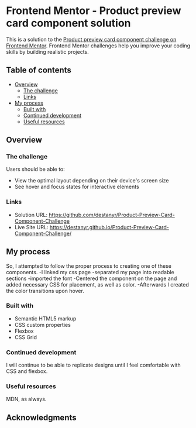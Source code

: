 # Frontend Mentor - Product preview card component solution

This is a solution to the [Product preview card component challenge on Frontend Mentor](https://www.frontendmentor.io/challenges/product-preview-card-component-GO7UmttRfa). Frontend Mentor challenges help you improve your coding skills by building realistic projects. 

## Table of contents

- [Overview](#overview)
  - [The challenge](#the-challenge)
  - [Links](#links)
- [My process](#my-process)
  - [Built with](#built-with)
  - [Continued development](#continued-development)
  - [Useful resources](#useful-resources)

## Overview

### The challenge

Users should be able to:

- View the optimal layout depending on their device's screen size
- See hover and focus states for interactive elements

### Links

- Solution URL: https://github.com/destanyr/Product-Preview-Card-Component-Challenge
- Live Site URL: https://destanyr.github.io/Product-Preview-Card-Component-Challenge/

## My process

So, I attempted to follow the proper process to creating one of these components. 
-I linked my css page
-separated my page into readable sections
-imported the font
-Centered the component on the page and added necessary CSS for placement, as well as color. 
-Afterwards I created the color transitions upon hover. 

### Built with

- Semantic HTML5 markup
- CSS custom properties
- Flexbox
- CSS Grid

### Continued development

I will continue to be able to replicate designs until I feel comfortable with CSS and flexbox.

### Useful resources

MDN, as always. 


## Acknowledgments
